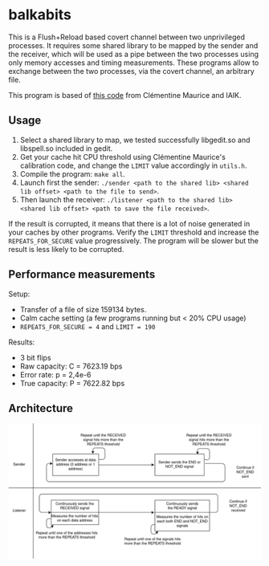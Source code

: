 # balkabits

This is a Flush+Reload based covert channel between two unprivileged processes.
It requires some shared library to be mapped by the sender and the receiver, which will be used as a pipe between the two processes using only memory accesses and timing measurements.
These programs allow to exchange between the two processes, via the covert channel, an arbitrary file.

This program is based of [this code](https://github.com/clementine-m/cache_template_attacks) from Clémentine Maurice and IAIK.

## Usage

1. Select a shared library to map, we tested successfully libgedit.so and libspell.so included in gedit.
2. Get your cache hit CPU threshold using Clémentine Maurice's calibration code, and change the `LIMIT` value accordingly in `utils.h`.
3. Compile the program: `make all`.
4. Launch first the sender: `./sender <path to the shared lib> <shared lib offset> <path to the file to send>`.
5. Then launch the receiver: `./listener <path to the shared lib> <shared lib offset> <path to save the file received>`.

If the result is corrupted, it means that there is a lot of noise generated in your caches by other programs. Verify the `LIMIT` threshold and increase the `REPEATS_FOR_SECURE` value progressively. The program will be slower but the result is less likely to be corrupted.

## Performance measurements

Setup:
* Transfer of a file of size 159134 bytes.
* Calm cache setting (a few programs running but < 20% CPU usage)
* `REPEATS_FOR_SECURE = 4` and `LIMIT = 190`

Results:
* 3 bit flips
* Raw capacity: C = 7623.19 bps
* Error rate: p = 2,4e-6
* True capacity: P = 7622.82 bps

## Architecture

![Schema of the architecture](https://raw.githubusercontent.com/darkgallium/balkabits/master/doc/architecture.png)
